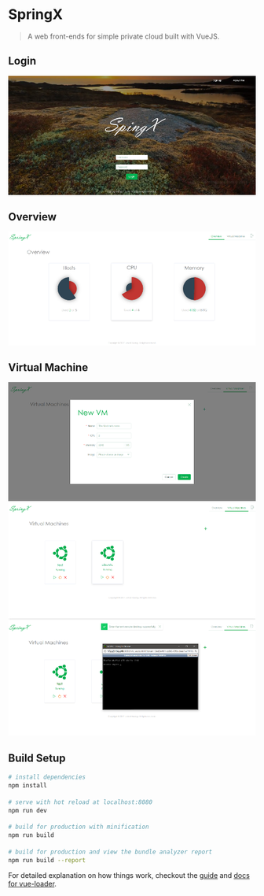 # SpringX

> A web front-ends for simple private cloud built with VueJS.



## Login
![Login](https://github.com/Alecyrus/SpringX/blob/master/screenshots/login.png?raw=true)

## Overview
![Overview](https://github.com/Alecyrus/SpringX/blob/master/screenshots/overview.png?raw=true)

## Virtual Machine
![New VM](https://github.com/Alecyrus/SpringX/blob/master/screenshots/new_vm.png?raw=true)
![VM List](https://github.com/Alecyrus/SpringX/blob/master/screenshots/vm_list.png?raw=true)
![VNC](https://github.com/Alecyrus/SpringX/blob/master/screenshots/vnc.png?raw=true)

## Build Setup

``` bash
# install dependencies
npm install

# serve with hot reload at localhost:8080
npm run dev

# build for production with minification
npm run build

# build for production and view the bundle analyzer report
npm run build --report
```

For detailed explanation on how things work, checkout the [guide](http://vuejs-templates.github.io/webpack/) and [docs for vue-loader](http://vuejs.github.io/vue-loader).
